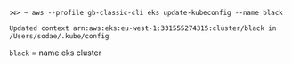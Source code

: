 
```
⋊> ~ aws --profile gb-classic-cli eks update-kubeconfig --name black

Updated context arn:aws:eks:eu-west-1:331555274315:cluster/black in /Users/sodae/.kube/config
```

`black` = name eks cluster
